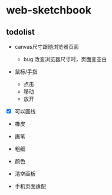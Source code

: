 # web-sketchbook

## todolist

- canvas尺寸跟随浏览器页面
    - bug 改变浏览器尺寸时，页面变空白



- 鼠标/手指 
    - 点击
    - 移动
    - 放开

- [x] 可以画线


- 橡皮
- 画笔
- 粗细
- 颜色
- 清空画板


- 手机页面适配

